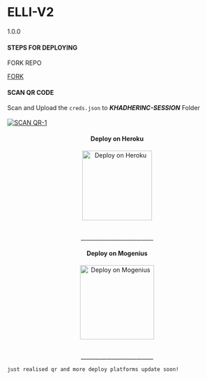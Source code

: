 # ELLI-V2
1.0.0

#### STEPS FOR DEPLOYING
FORK REPO

[FORK](https://github.com/khadherinc/ELLIE-V2/fork)


#### SCAN QR CODE

Scan and Upload the `creds.json` to ***KHADHERINC-SESSION*** Folder
    <br>
<a href='https://replit.com/@cvqwkzc64y/ELLIE-V2-QR' target="_blank"><BR><img alt='SCAN QR-1' src='https://img.shields.io/badge/Scan_qr-1-100000?style=for-the-badge&logo=scan&logoColor=white&labelColor=black&color=blue'/></a>

<h4 align="center"> Deploy on Heroku
</h4>

</p>

<p align="center" >
    <a href="https://heroku.com/deploy?template=https://github.com/khadherinc/ELLIE-V2">
    <img src="https://www.herokucdn.com/deploy/button.png" width="160px" alt="Deploy on Heroku" >
    </a>

</p>

<p align="center" >
    <br>
    __________________________
    <br>
<h4 align="center"> Deploy on Mogenius
</h4>
  
<p align="center">
    <a href="https://studio.mogenius.com/">
    <img src="https://www.cloudflare.com/static/90073b1e5bd8a0765640a20febb3dc22/mogenius_logo_quer.png" alt="Deploy on Mogenius" width="170px">
    </a>
  
<p align="center" >
    <br>
    __________________________



    just realised qr and more deploy platforms update soon!
